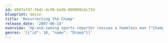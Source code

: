 ```yaml
---
id: d947af47-fbdc-4c99-badb-809098a3c73d
blueprint: movie
title: 'Resurrecting the Champ'
release_date: '2007-06-14'
overview: 'Up-and-coming sports reporter rescues a homeless man ("Champ") only to discover that he is, in fact, a boxing legend believed to have passed away. What begins as an opportunity to resurrect Champ''s story and escape the shadow of his father''s success becomes a personal journey as the ambitious reporter reexamines his own life and his relationship with his family.'
genres: '[{"id": 18, "name": "Drama"}]'
---
```

